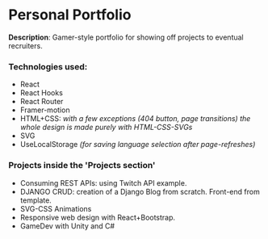 # Personal Portfolio
**Description**: Gamer-style portfolio for showing off projects to eventual recruiters.

### Technologies used:
- React
- React Hooks
- React Router
- Framer-motion
- HTML+CSS: *with a few exceptions (404 button, page transitions) the whole design is made purely with HTML-CSS-SVGs*
- SVG
- UseLocalStorage *(for saving language selection after page-refreshes)*

### Projects inside the 'Projects section'
- Consuming REST APIs: using Twitch API example.
- DJANGO CRUD: creation of a Django Blog from scratch. Front-end from template. 
- SVG-CSS Animations
- Responsive web design with React+Bootstrap.
- GameDev with Unity and C#





